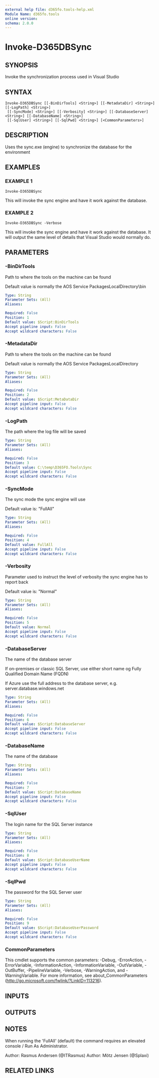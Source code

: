```yaml
---
external help file: d365fo.tools-help.xml
Module Name: d365fo.tools
online version:
schema: 2.0.0
---
```


# Invoke-D365DBSync

## SYNOPSIS
Invoke the synchronization process used in Visual Studio

## SYNTAX

```
Invoke-D365DBSync [[-BinDirTools] <String>] [[-MetadataDir] <String>] [[-LogPath] <String>]
 [[-SyncMode] <String>] [[-Verbosity] <String>] [[-DatabaseServer] <String>] [[-DatabaseName] <String>]
 [[-SqlUser] <String>] [[-SqlPwd] <String>] [<CommonParameters>]
```

## DESCRIPTION
Uses the sync.exe (engine) to synchronize the database for the environment

## EXAMPLES

### EXAMPLE 1
```
Invoke-D365DBSync
```

This will invoke the sync engine and have it work against the database.

### EXAMPLE 2
```
Invoke-D365DBSync -Verbose
```

This will invoke the sync engine and have it work against the database.
It will output the same level of details that Visual Studio would normally do.

## PARAMETERS

### -BinDirTools
Path to where the tools on the machine can be found

Default value is normally the AOS Service PackagesLocalDirectory\bin

```yaml
Type: String
Parameter Sets: (All)
Aliases:

Required: False
Position: 1
Default value: $Script:BinDirTools
Accept pipeline input: False
Accept wildcard characters: False
```

### -MetadataDir
Path to where the tools on the machine can be found

Default value is normally the AOS Service PackagesLocalDirectory

```yaml
Type: String
Parameter Sets: (All)
Aliases:

Required: False
Position: 2
Default value: $Script:MetaDataDir
Accept pipeline input: False
Accept wildcard characters: False
```

### -LogPath
The path where the log file will be saved

```yaml
Type: String
Parameter Sets: (All)
Aliases:

Required: False
Position: 3
Default value: C:\temp\D365FO.Tools\Sync
Accept pipeline input: False
Accept wildcard characters: False
```

### -SyncMode
The sync mode the sync engine will use

Default value is: "FullAll"

```yaml
Type: String
Parameter Sets: (All)
Aliases:

Required: False
Position: 4
Default value: FullAll
Accept pipeline input: False
Accept wildcard characters: False
```

### -Verbosity
Parameter used to instruct the level of verbosity the sync engine has to report back

Default value is: "Normal"

```yaml
Type: String
Parameter Sets: (All)
Aliases:

Required: False
Position: 5
Default value: Normal
Accept pipeline input: False
Accept wildcard characters: False
```

### -DatabaseServer
The name of the database server

If on-premises or classic SQL Server, use either short name og Fully Qualified Domain Name (FQDN)

If Azure use the full address to the database server, e.g.
server.database.windows.net

```yaml
Type: String
Parameter Sets: (All)
Aliases:

Required: False
Position: 6
Default value: $Script:DatabaseServer
Accept pipeline input: False
Accept wildcard characters: False
```

### -DatabaseName
The name of the database

```yaml
Type: String
Parameter Sets: (All)
Aliases:

Required: False
Position: 7
Default value: $Script:DatabaseName
Accept pipeline input: False
Accept wildcard characters: False
```

### -SqlUser
The login name for the SQL Server instance

```yaml
Type: String
Parameter Sets: (All)
Aliases:

Required: False
Position: 8
Default value: $Script:DatabaseUserName
Accept pipeline input: False
Accept wildcard characters: False
```

### -SqlPwd
The password for the SQL Server user

```yaml
Type: String
Parameter Sets: (All)
Aliases:

Required: False
Position: 9
Default value: $Script:DatabaseUserPassword
Accept pipeline input: False
Accept wildcard characters: False
```

### CommonParameters
This cmdlet supports the common parameters: -Debug, -ErrorAction, -ErrorVariable, -InformationAction, -InformationVariable, -OutVariable, -OutBuffer, -PipelineVariable, -Verbose, -WarningAction, and -WarningVariable.
For more information, see about_CommonParameters (http://go.microsoft.com/fwlink/?LinkID=113216).

## INPUTS

## OUTPUTS

## NOTES
When running the 'FullAll' (default) the command requires an elevated console / Run As Administrator.

Author: Rasmus Andersen (@ITRasmus)
Author: Mötz Jensen (@Splaxi)

## RELATED LINKS
